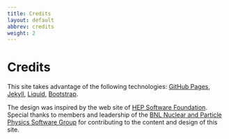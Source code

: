 ```yaml
---
title: Credits
layout: default
abbrev: credits
weight: 2
---
```


# Credits


This site takes advantage of the following technologies: <a href="https://pages.github.com/">GitHub Pages</a>,
<a href="http://jekyllrb.com/">Jekyll</a>,
<a href="https://shopify.github.io/liquid/">Liquid</a>,
<a href="http://getbootstrap.com/">Bootstrap</a>.

The design was inspired by the web site of <a href="http://hepsoftwarefoundation.org/">HEP Software Foundation</a>.
Special thanks to members and leadership of the <a href="https://npps.bnl.gov/">BNL Nuclear and Particle Physics Software Group</a> for contributing to the content and design of this site.
